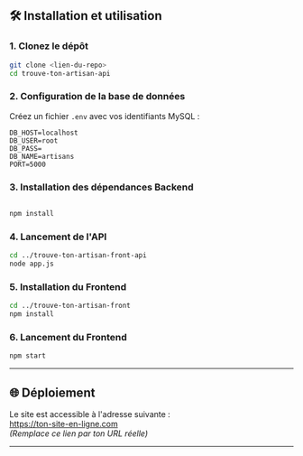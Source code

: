 ## 🛠️ Installation et utilisation

### 1. Clonez le dépôt

```bash
git clone <lien-du-repo>
cd trouve-ton-artisan-api
```

### 2. Configuration de la base de données

Créez un fichier `.env` avec vos identifiants MySQL :

```env
DB_HOST=localhost
DB_USER=root
DB_PASS=
DB_NAME=artisans
PORT=5000
```

### 3. Installation des dépendances Backend

```bash

npm install
```

### 4. Lancement de l'API

```bash
cd ../trouve-ton-artisan-front-api
node app.js
```

### 5. Installation du Frontend

```bash
cd ../trouve-ton-artisan-front
npm install
```

### 6. Lancement du Frontend

```bash
npm start
```

---

## 🌐 Déploiement

Le site est accessible à l'adresse suivante :  
https://ton-site-en-ligne.com  
*(Remplace ce lien par ton URL réelle)*

---